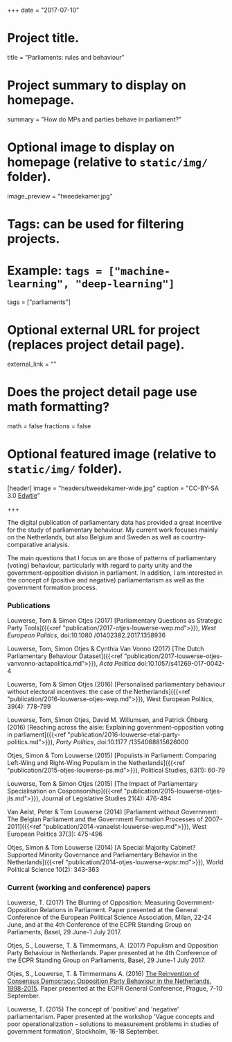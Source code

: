 +++
date = "2017-07-10"

# Project title.
title = "Parliaments: rules and behaviour"

# Project summary to display on homepage.
summary = "How do MPs and parties behave in parliament?"

# Optional image to display on homepage (relative to `static/img/` folder).
image_preview = "tweedekamer.jpg"

# Tags: can be used for filtering projects.
# Example: `tags = ["machine-learning", "deep-learning"]`
tags = ["parliaments"]

# Optional external URL for project (replaces project detail page).
external_link = ""

# Does the project detail page use math formatting?
math = false
fractions = false

# Optional featured image (relative to `static/img/` folder).
[header]
image = "headers/tweedekamer-wide.jpg"
caption = "CC-BY-SA 3.0 [Edwtie](https://commons.wikimedia.org/wiki/User:Edwtie)"

+++

The digital publication of parliamentary data has provided a great incentive for the study of parliamentary behaviour. My current work focuses mainly on the Netherlands, but also Belgium and Sweden as well as country-comparative analysis.

The main questions that I focus on are those of patterns of parliamentary (voting) behaviour, particularly with regard to party unity and the government-opposition division in parliament. In addition, I am interested in the concept of (positive and negative) parliamentarism as well as the government formation process.

### Publications
Louwerse, Tom & Simon Otjes (2017) [Parliamentary Questions as Strategic Party Tools]({{<ref "publication/2017-otjes-louwerse-wep.md">}}), *West European Politics*, doi:10.1080 /01402382.2017.1358936

Louwerse, Tom, Simon Otjes & Cynthia Van Vonno (2017) [The Dutch Parliamentary Behaviour Dataset]({{<ref "publication/2017-louwerse-otjes-vanvonno-actapolitica.md">}}), *Acta Politica* doi:10.1057/s41269-017-0042-4

Louwerse, Tom & Simon Otjes (2016) [Personalised parliamentary behaviour without electoral incentives: the case of the Netherlands]({{<ref "publication/2016-louwerse-otjes-wep.md">}}), West European Politics, 39(4): 778-799

Louwerse, Tom, Simon Otjes, David M. Willumsen, and Patrick Öhberg (2016) [Reaching across the aisle: Explaining government–opposition voting in parliament]({{<ref "publication/2016-louwerse-etal-party-politics.md">}}), *Party Politics*, doi:10.1177 /1354068815626000

Otjes, Simon & Tom Louwerse (2015) [Populists in Parliament: Comparing Left-Wing and Right-Wing Populism in the Netherlands]({{<ref "publication/2015-otjes-louwerse-ps.md">}}), Political Studies, 63(1): 60-79

Louwerse, Tom & Simon Otjes (2015) [The Impact of Parliamentary Specialisation on Cosponsorship]({{<ref "publication/2015-louwerse-otjes-jls.md">}}), Journal of Legislative Studies 21(4): 476-494

Van Aelst, Peter & Tom Louwerse (2014) [Parliament without Government: The Belgian Parliament and the Government Formation Processes of 2007–2011]({{<ref "publication/2014-vanaelst-louwerse-wep.md">}}), West European Politics 37(3): 475-496

Otjes, Simon & Tom Louwerse (2014) [A Special Majority Cabinet? Supported Minority Governance and Parliamentary Behavior in the Netherlands]({{<ref "publication/2014-otjes-louwerse-wpsr.md">}}), World Political Science 10(2): 343-363

### Current (working and conference) papers
Louwerse, T. (2017) The Blurring of Opposition: Measuring Government-Opposition Relations in Parliament. Paper presented at the General Conference of the European Political Science Association, Milan, 22-24 June, and at the 4th Conference of the ECPR Standing Group on Parliaments, Basel, 29 June-1 July 2017.  

Otjes, S., Louwerse, T. & Timmermans, A.  (2017) Populism and Opposition Party Behaviour in Netherlands. Paper presented at he 4th Conference of the ECPR Standing Group on Parliaments, Basel, 29 June-1 July 2017.  

Otjes, S., Louwerse, T. & Timmermans A. (2016) [The Reinvention of Consensus Democracy: Opposition Party Behaviour in the Netherlands, 1998-2015](https://ecpr.eu/Events/PaperDetails.aspx?PaperID=28743&EventID=95). Paper presented at the ECPR General Conference, Prague, 7-10 September.  

Louwerse, T. (2015) The concept of 'positive' and 'negative' parliamentarism. Paper presented at the workshop 'Vague concepts and poor operationalization – solutions to measurement problems in studies of government formation', Stockholm, 16-18 September.  

